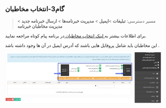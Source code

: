 ﻿## گام3-انتخاب مخاطبان

> مسیر دسترسی:  **تبلیغات** >**ایمیل** > **مدیریت خبرنامه‌ها** > **ارسال خبرنامه جدید** > **مدیریت مخاطبان خبرنامه** 

برای اطلاعات بیشتر به<a href="C%3A%2FUsers%2FH.abasi%2FDesktop%2Fhelp%2Fmd%20help%2F%D8%AA%D8%A8%D9%84%DB%8C%D8%BA%D8%A7%D8%AA%2Fmoshtarak-abzar%2Fgam%20se%2Fselect-Audience.md" target="_blank"> لینک انتخاب مخاطبان </a>در برنامه پیام کوتاه مراجعه نمایید.

این مخاطبان باید شامل پروفایل هایی باشند که آدرس ایمیل در آن ها وجود داشته باشد .

![](advertising-sendingnewsmail-thirdstep.png)


